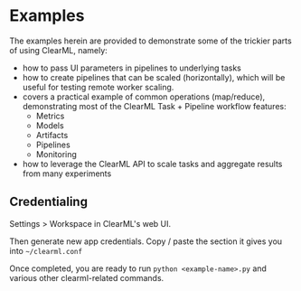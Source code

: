 # Examples

The examples herein are provided to demonstrate some of the trickier parts of using ClearML, namely:
- how to pass UI parameters in pipelines to underlying tasks
- how to create pipelines that can be scaled (horizontally), which will be useful for testing remote worker scaling.
- covers a practical example of common operations (map/reduce), demonstrating most of the ClearML Task + Pipeline workflow features:
  - Metrics
  - Models
  - Artifacts
  - Pipelines
  - Monitoring
- how to leverage the ClearML API to scale tasks and aggregate results from many experiments


## Credentialing

Settings > Workspace in ClearML's web UI.

Then generate new app credentials. 
Copy / paste the section it gives you into `~/clearml.conf`

Once completed, you are ready to run `python <example-name>.py` and various other clearml-related commands.

